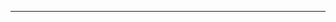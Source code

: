 <!--
CO_OP_TRANSLATOR_METADATA:
{
  "original_hash": "661bbc8e2592ebbb96aa84b1462f5755",
  "translation_date": "2025-08-28T19:57:44+00:00",
  "source_file": "03-CoreGenerativeAITechniques/README.md",
  "language_code": "sl"
}
-->


---

